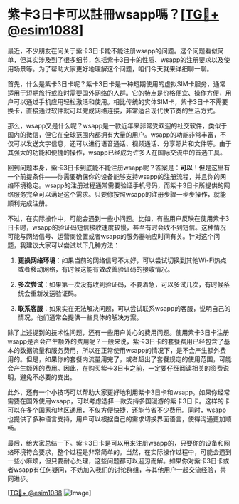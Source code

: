 # 紫卡3日卡可以註冊wsapp嗎？[[TG💪+ @esim1088](https://t.me/s/esim1088)]

最近，不少朋友在问关于紫卡3日卡能不能注册wsapp的问题。这个问题看似简单，但其实涉及到了很多细节，包括紫卡3日卡的性质、wsapp的注册要求以及使用场景等。为了帮助大家更好地理解这个问题，咱们今天就来详细聊一聊。

首先，什么是紫卡3日卡呢？紫卡3日卡是一种短期使用的虚拟SIM卡服务，通常适用于短期旅行或临时需要国外网络的人群。它的特点是价格便宜、操作方便，用户可以通过手机应用轻松激活和使用。相比传统的实体SIM卡，紫卡3日卡不需要换卡，直接通过软件就可以完成网络连接，非常适合现代快节奏的生活方式。

那么，wsapp又是什么呢？wsapp是一款近年来非常受欢迎的社交软件，类似于国内的微信，但它在全球范围内都拥有大量的用户。wsapp的功能非常丰富，不仅可以发送文字信息，还可以进行语音通话、视频通话、分享照片和文件等。由于其强大的功能和便捷的操作，wsapp已经成为许多人在国际交流中的首选工具。

回到问题本身，紫卡3日卡到底能不能注册wsapp呢？答案是：**可以**！但是这里有一个前提条件——你需要确保你的设备能够支持wsapp的注册流程，并且你的网络环境稳定。wsapp的注册过程通常需要验证手机号码，而紫卡3日卡所提供的网络服务完全可以满足这个需求。只要你按照wsapp的注册步骤一步步操作，就能顺利完成注册。

不过，在实际操作中，可能会遇到一些小问题。比如，有些用户反映在使用紫卡3日卡时，wsapp的验证码短信接收速度较慢，甚至有时会收不到短信。这种情况可能与网络信号、运营商设置或者wsapp的服务器响应时间有关。针对这个问题，我建议大家可以尝试以下几种方法：

1. **更换网络环境**：如果当前的网络信号不太好，可以尝试切换到其他Wi-Fi热点或者移动网络，有时候这能有效改善验证码的接收情况。
   
2. **多次尝试**：如果第一次没有收到验证码，不要着急，可以多试几次，有时候系统会重新发送验证码。

3. **联系客服**：如果实在无法解决问题，可以尝试联系wsapp的客服，说明自己的情况，他们通常会提供一些具体的解决方案。

除了上述提到的技术性问题，还有一些用户关心的费用问题。使用紫卡3日卡注册wsapp是否会产生额外的费用呢？一般来说，紫卡3日卡的套餐费用已经包含了基本的数据流量和服务费用，所以在正常使用wsapp的情况下，是不会产生额外费用的。但是，如果你的套餐内流量用完了，或者超出了套餐规定的使用范围，可能会产生额外的费用。因此，在购买紫卡3日卡之前，一定要仔细阅读相关的资费说明，避免不必要的支出。

此外，还有一个小技巧可以帮助大家更好地利用紫卡3日卡和wsapp。如果你经常需要在国外使用wsapp，可以考虑选择一款支持多国漫游的紫卡3日卡。这样的卡可以在多个国家和地区通用，不仅方便快捷，还能节省不少费用。同时，wsapp也提供了多种语言支持，用户可以根据自己的需求切换界面语言，使得沟通更加顺畅。

最后，给大家总结一下。紫卡3日卡是可以用来注册wsapp的，只要你的设备和网络环境符合要求，整个过程是非常简单的。当然，在实际操作过程中，可能会遇到一些小麻烦，但只要耐心处理，这些问题都可以迎刃而解。如果你对紫卡3日卡或者wsapp有任何疑问，不妨加入我们的讨论群组，与其他用户一起交流经验，共同进步。

[[TG💪+ @esim1088](https://t.me/s/esim1088) ![Image](https://i.postimg.cc/4NQfJmqS/Snipaste-2025-05-13-00-14-12.png)]